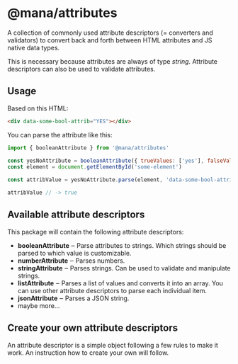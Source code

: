 # @mana/attributes

A collection of commonly used attribute descriptors (= converters and validators) to convert back and forth between HTML attributes and JS native data types.

This is necessary because attributes are always of type *string*. Attribute descriptors can also be used to validate attributes.

## Usage

Based on this HTML:

~~~ html
<div data-some-bool-attrib="YES"></div>
~~~

You can parse the attribute like this:

~~~ js
import { booleanAttribute } from '@mana/attributes'

const yesNoAttribute = booleanAttribute({ trueValues: ['yes'], falseValues: ['no'], caseSensitive: false })
const element = document.getElementById('some-element')

const attribValue = yesNoAttribute.parse(element, 'data-some-bool-attrib')

attribValue // -> true
~~~

## Available attribute descriptors

This package will contain the following attribute descriptors:

- **booleanAttribute** ‒ Parse attributes to strings. Which strings should be parsed to which value is customizable.
- **numberAttribute** ‒ Parses numbers.
- **stringAttribute** ‒ Parses strings. Can be used to validate and manipulate strings.
- **listAttribute** ‒ Parses a list of values and converts it into an array. You can use other attribute descriptors to parse each individual item.
- **jsonAttribute** ‒ Parses a JSON string.
- maybe more...

## Create your own attribute descriptors

An attribute descriptor is a simple object following a few rules to make it work. An instruction how to create your own will follow.
